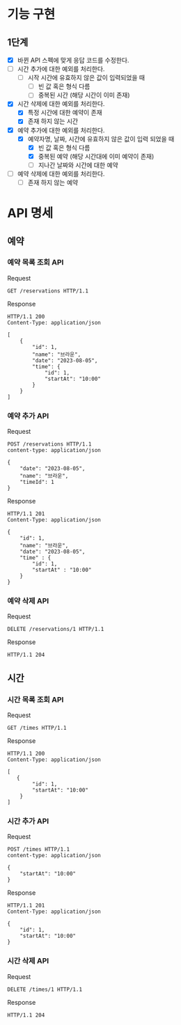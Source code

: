 # 기능 구현

## 1단계

- [x] 바뀐 API 스펙에 맞게 응답 코드를 수정한다.
- [ ] 시간 추가에 대한 예외를 처리한다.
    - [ ] 시작 시간에 유효하지 않은 값이 입력되었을 때
        - [ ] 빈 값 혹은 형식 다름
        - [ ] 중복된 시간 (해당 시간이 이미 존재)
- [x] 시간 삭제에 대한 예외를 처리한다.
    - [x] 특정 시간에 대한 예약이 존재
    - [x] 존재 하지 않는 시간
- [x] 예약 추가에 대한 예외를 처리한다.
    - [x] 예약자명, 날짜, 시간에 유효하지 않은 값이 입력 되었을 때
        - [x] 빈 값 혹은 형식 다름
        - [x] 중복된 예약 (해당 시간대에 이미 예약이 존재)
        - [ ] 지나간 날짜와 시간에 대한 예약
- [ ] 예약 삭제에 대한 예외를 처리한다.
    - [ ] 존재 하지 않는 예약

# API 명세

## 예약

### 예약 목록 조회 API

Request

```
GET /reservations HTTP/1.1
```

Response

```
HTTP/1.1 200
Content-Type: application/json

[
    {
        "id": 1,
        "name": "브라운",
        "date": "2023-08-05",
        "time": {
            "id": 1,
            "startAt": "10:00"
        }
    }
]
```

### 예약 추가 API

Request

```
POST /reservations HTTP/1.1
content-type: application/json

{
    "date": "2023-08-05",
    "name": "브라운",
    "timeId": 1
}
```

Response

```
HTTP/1.1 201
Content-Type: application/json

{
    "id": 1,
    "name": "브라운",
    "date": "2023-08-05",
    "time" : {
        "id": 1,
        "startAt" : "10:00"
    }
}
```

### 예약 삭제 API

Request

```
DELETE /reservations/1 HTTP/1.1
```

Response

```
HTTP/1.1 204
```

## 시간

### 시간 목록 조회 API

Request

```
GET /times HTTP/1.1
```

Response

```
HTTP/1.1 200 
Content-Type: application/json

[
   {
        "id": 1,
        "startAt": "10:00"
    }
]
```

### 시간 추가 API

Request

```
POST /times HTTP/1.1
content-type: application/json

{
    "startAt": "10:00"
}
```

Response

```
HTTP/1.1 201
Content-Type: application/json

{
    "id": 1,
    "startAt": "10:00"
}
```

### 시간 삭제 API

Request

```
DELETE /times/1 HTTP/1.1
```

Response

```
HTTP/1.1 204
```
